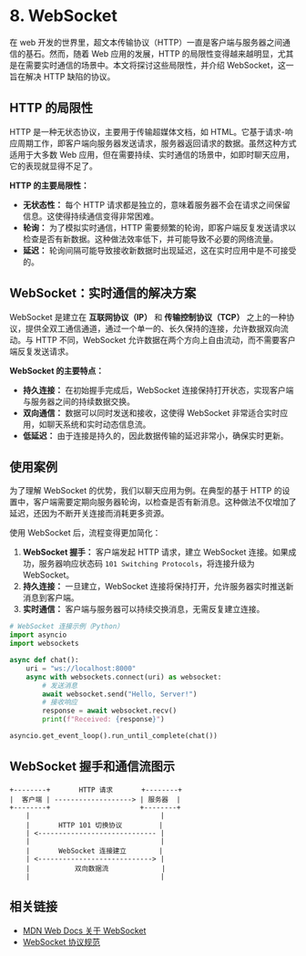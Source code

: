 # 8. WebSocket

在 web 开发的世界里，超文本传输协议（HTTP）一直是客户端与服务器之间通信的基石。然而，随着 Web 应用的发展，HTTP 的局限性变得越来越明显，尤其是在需要实时通信的场景中。本文将探讨这些局限性，并介绍 WebSocket，这一旨在解决 HTTP 缺陷的协议。

## HTTP 的局限性

HTTP 是一种无状态协议，主要用于传输超媒体文档，如 HTML。它基于请求-响应周期工作，即客户端向服务器发送请求，服务器返回请求的数据。虽然这种方式适用于大多数 Web 应用，但在需要持续、实时通信的场景中，如即时聊天应用，它的表现就显得不足了。

**HTTP 的主要局限性：**

- **无状态性：** 每个 HTTP 请求都是独立的，意味着服务器不会在请求之间保留信息。这使得持续通信变得非常困难。
- **轮询：** 为了模拟实时通信，HTTP 需要频繁的轮询，即客户端反复发送请求以检查是否有新数据。这种做法效率低下，并可能导致不必要的网络流量。
- **延迟：** 轮询间隔可能导致接收新数据时出现延迟，这在实时应用中是不可接受的。

## WebSocket：实时通信的解决方案

WebSocket 是建立在 **互联网协议（IP）** 和 **传输控制协议（TCP）** 之上的一种协议，提供全双工通信通道，通过一个单一的、长久保持的连接，允许数据双向流动。与 HTTP 不同，WebSocket 允许数据在两个方向上自由流动，而不需要客户端反复发送请求。

**WebSocket 的主要特点：**

- **持久连接：** 在初始握手完成后，WebSocket 连接保持打开状态，实现客户端与服务器之间的持续数据交换。
- **双向通信：** 数据可以同时发送和接收，这使得 WebSocket 非常适合实时应用，如聊天系统和实时动态信息流。
- **低延迟：** 由于连接是持久的，因此数据传输的延迟非常小，确保实时更新。

## 使用案例

为了理解 WebSocket 的优势，我们以聊天应用为例。在典型的基于 HTTP 的设置中，客户端需要定期向服务器轮询，以检查是否有新消息。这种做法不仅增加了延迟，还因为不断开关连接而消耗更多资源。

使用 WebSocket 后，流程变得更加简化：

1. **WebSocket 握手：** 客户端发起 HTTP 请求，建立 WebSocket 连接。如果成功，服务器响应状态码 `101 Switching Protocols`，将连接升级为 WebSocket。
2. **持久连接：** 一旦建立，WebSocket 连接将保持打开，允许服务器实时推送新消息到客户端。
3. **实时通信：** 客户端与服务器可以持续交换消息，无需反复建立连接。

```python
# WebSocket 连接示例（Python）
import asyncio
import websockets

async def chat():
    uri = "ws://localhost:8000"
    async with websockets.connect(uri) as websocket:
        # 发送消息
        await websocket.send("Hello, Server!")
        # 接收响应
        response = await websocket.recv()
        print(f"Received: {response}")

asyncio.get_event_loop().run_until_complete(chat())
```

## WebSocket 握手和通信流图示

```
+--------+       HTTP 请求       +--------+
|  客户端 | -------------------> | 服务器  |
+--------+                      +--------+
    |                                |
    |       HTTP 101 切换协议         |
    | <----------------------------- |
    |                                |
    |       WebSocket 连接建立        |
    | <----------------------------> |
    |           双向数据流             |
    |                                |
```

## 相关链接

- [MDN Web Docs 关于 WebSocket](https://developer.mozilla.org/en-US/docs/Web/API/WebSockets_API)
- [WebSocket 协议规范](https://tools.ietf.org/html/rfc6455)
